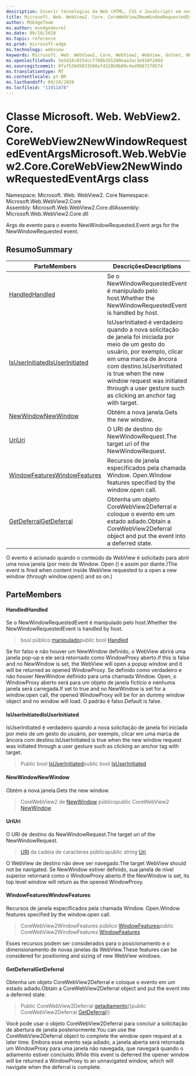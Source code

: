 ```yaml
---
description: Inserir tecnologias da Web (HTML, CSS e JavaScript) em seus aplicativos nativos com o controle WebView2 do Microsoft Edge
title: Microsoft. Web. WebView2. Core. CoreWebView2NewWindowRequestedEventArgs
author: MSEdgeTeam
ms.author: msedgedevrel
ms.date: 09/10/2020
ms.topic: reference
ms.prod: microsoft-edge
ms.technology: webview
keywords: Microsoft. Web. WebView2, Core, WebView2, WebView, dotnet, WPF, WinForms, app, Edge, CoreWebView2, CoreWebView2Controller, controle do navegador, Edge HTML, Microsoft. Web. WebView2. Core. CoreWebView2NewWindowRequestedEventArgs
ms.openlocfilehash: 5e5d16c025dccf788b355280eaa3ac3e910f240d
ms.sourcegitcommit: 0faf538d5033508af4320b9b89c4ed99872f0574
ms.translationtype: MT
ms.contentlocale: pt-BR
ms.lasthandoff: 09/10/2020
ms.locfileid: "11011478"
---
```

# <span data-ttu-id="37682-104">Classe Microsoft. Web. WebView2. Core. CoreWebView2NewWindowRequestedEventArgs</span><span class="sxs-lookup"><span data-stu-id="37682-104">Microsoft.Web.WebView2.Core.CoreWebView2NewWindowRequestedEventArgs class</span></span> 

<span data-ttu-id="37682-105">Namespace: Microsoft. Web. WebView2. Core </span><span class="sxs-lookup"><span data-stu-id="37682-105">Namespace: Microsoft.Web.WebView2.Core</span></span>\
<span data-ttu-id="37682-106">Assembly: Microsoft.Web.WebView2.Core.dll</span><span class="sxs-lookup"><span data-stu-id="37682-106">Assembly: Microsoft.Web.WebView2.Core.dll</span></span>

<span data-ttu-id="37682-107">Args de evento para o evento NewWindowRequested.</span><span class="sxs-lookup"><span data-stu-id="37682-107">Event args for the NewWindowRequested event.</span></span>

## <span data-ttu-id="37682-108">Resumo</span><span class="sxs-lookup"><span data-stu-id="37682-108">Summary</span></span>

 <span data-ttu-id="37682-109">Parte</span><span class="sxs-lookup"><span data-stu-id="37682-109">Members</span></span>                        | <span data-ttu-id="37682-110">Descrições</span><span class="sxs-lookup"><span data-stu-id="37682-110">Descriptions</span></span>
--------------------------------|---------------------------------------------
[<span data-ttu-id="37682-111">Handled</span><span class="sxs-lookup"><span data-stu-id="37682-111">Handled</span></span>](#handled) | <span data-ttu-id="37682-112">Se o NewWindowRequestedEvent é manipulado pelo host.</span><span class="sxs-lookup"><span data-stu-id="37682-112">Whether the NewWindowRequestedEvent is handled by host.</span></span>
[<span data-ttu-id="37682-113">IsUserInitiated</span><span class="sxs-lookup"><span data-stu-id="37682-113">IsUserInitiated</span></span>](#isuserinitiated) | <span data-ttu-id="37682-114">IsUserInitiated é verdadeiro quando a nova solicitação de janela foi iniciada por meio de um gesto do usuário, por exemplo, clicar em uma marca de âncora com destino.</span><span class="sxs-lookup"><span data-stu-id="37682-114">IsUserInitiated is true when the new window request was initiated through a user gesture such as clicking an anchor tag with target.</span></span>
[<span data-ttu-id="37682-115">NewWindow</span><span class="sxs-lookup"><span data-stu-id="37682-115">NewWindow</span></span>](#newwindow) | <span data-ttu-id="37682-116">Obtém a nova janela.</span><span class="sxs-lookup"><span data-stu-id="37682-116">Gets the new window.</span></span>
[<span data-ttu-id="37682-117">Uri</span><span class="sxs-lookup"><span data-stu-id="37682-117">Uri</span></span>](#uri) | <span data-ttu-id="37682-118">O URI de destino do NewWindowRequest.</span><span class="sxs-lookup"><span data-stu-id="37682-118">The target uri of the NewWindowRequest.</span></span>
[<span data-ttu-id="37682-119">WindowFeatures</span><span class="sxs-lookup"><span data-stu-id="37682-119">WindowFeatures</span></span>](#windowfeatures) | <span data-ttu-id="37682-120">Recursos de janela especificados pela chamada Window. Open.</span><span class="sxs-lookup"><span data-stu-id="37682-120">Window features specified by the window.open call.</span></span>
[<span data-ttu-id="37682-121">GetDeferral</span><span class="sxs-lookup"><span data-stu-id="37682-121">GetDeferral</span></span>](#getdeferral) | <span data-ttu-id="37682-122">Obtenha um objeto CoreWebView2Deferral e coloque o evento em um estado adiado.</span><span class="sxs-lookup"><span data-stu-id="37682-122">Obtain a CoreWebView2Deferral object and put the event into a deferred state.</span></span>

<span data-ttu-id="37682-123">O evento é acionado quando o conteúdo da WebView é solicitado para abrir uma nova janela (por meio de Window. Open () e assim por diante.)</span><span class="sxs-lookup"><span data-stu-id="37682-123">The event is fired when content inside WebView requested to a open a new window (through window.open() and so on.)</span></span>

## <span data-ttu-id="37682-124">Parte</span><span class="sxs-lookup"><span data-stu-id="37682-124">Members</span></span>

#### <span data-ttu-id="37682-125">Handled</span><span class="sxs-lookup"><span data-stu-id="37682-125">Handled</span></span> 

<span data-ttu-id="37682-126">Se o NewWindowRequestedEvent é manipulado pelo host.</span><span class="sxs-lookup"><span data-stu-id="37682-126">Whether the NewWindowRequestedEvent is handled by host.</span></span>

> <span data-ttu-id="37682-127">bool público [manipulado](#handled)</span><span class="sxs-lookup"><span data-stu-id="37682-127">public bool [Handled](#handled)</span></span>

<span data-ttu-id="37682-128">Se for falso e não houver um NewWindow definido, o WebView abrirá uma janela pop-up e ele será retornado como WindowProxy aberto.</span><span class="sxs-lookup"><span data-stu-id="37682-128">If this is false and no NewWindow is set, the WebView will open a popup window and it will be returned as opened WindowProxy.</span></span> <span data-ttu-id="37682-129">Se definido como verdadeiro e não houver NewWindow definido para uma chamada Window. Open, o WindowProxy aberto será para um objeto de janela fictício e nenhuma janela será carregada.</span><span class="sxs-lookup"><span data-stu-id="37682-129">If set to true and no NewWindow is set for a window.open call, the opened WindowProxy will be for an dummy window object and no window will load.</span></span> <span data-ttu-id="37682-130">O padrão é falso.</span><span class="sxs-lookup"><span data-stu-id="37682-130">Default is false.</span></span>

#### <span data-ttu-id="37682-131">IsUserInitiated</span><span class="sxs-lookup"><span data-stu-id="37682-131">IsUserInitiated</span></span> 

<span data-ttu-id="37682-132">IsUserInitiated é verdadeiro quando a nova solicitação de janela foi iniciada por meio de um gesto do usuário, por exemplo, clicar em uma marca de âncora com destino.</span><span class="sxs-lookup"><span data-stu-id="37682-132">IsUserInitiated is true when the new window request was initiated through a user gesture such as clicking an anchor tag with target.</span></span>

> <span data-ttu-id="37682-133">Public bool [IsUserInitiated](#isuserinitiated)</span><span class="sxs-lookup"><span data-stu-id="37682-133">public bool [IsUserInitiated](#isuserinitiated)</span></span>

#### <span data-ttu-id="37682-134">NewWindow</span><span class="sxs-lookup"><span data-stu-id="37682-134">NewWindow</span></span> 

<span data-ttu-id="37682-135">Obtém a nova janela.</span><span class="sxs-lookup"><span data-stu-id="37682-135">Gets the new window.</span></span>

> <span data-ttu-id="37682-136">CoreWebView2 de [NewWindow](#newwindow) público</span><span class="sxs-lookup"><span data-stu-id="37682-136">public CoreWebView2 [NewWindow](#newwindow)</span></span>

#### <span data-ttu-id="37682-137">Uri</span><span class="sxs-lookup"><span data-stu-id="37682-137">Uri</span></span> 

<span data-ttu-id="37682-138">O URI de destino do NewWindowRequest.</span><span class="sxs-lookup"><span data-stu-id="37682-138">The target uri of the NewWindowRequest.</span></span>

> <span data-ttu-id="37682-139">[URI](#uri) da cadeia de caracteres pública</span><span class="sxs-lookup"><span data-stu-id="37682-139">public string [Uri](#uri)</span></span>

<span data-ttu-id="37682-140">O WebView de destino não deve ser navegado.</span><span class="sxs-lookup"><span data-stu-id="37682-140">The target WebView should not be navigated.</span></span> <span data-ttu-id="37682-141">Se NewWindow estiver definido, sua janela de nível superior retornará como o WindowProxy aberto.</span><span class="sxs-lookup"><span data-stu-id="37682-141">If the NewWindow is set, its top level window will return as the opened WindowProxy.</span></span>

#### <span data-ttu-id="37682-142">WindowFeatures</span><span class="sxs-lookup"><span data-stu-id="37682-142">WindowFeatures</span></span> 

<span data-ttu-id="37682-143">Recursos de janela especificados pela chamada Window. Open.</span><span class="sxs-lookup"><span data-stu-id="37682-143">Window features specified by the window.open call.</span></span>

> <span data-ttu-id="37682-144">CoreWebView2WindowFeatures público [WindowFeatures](#windowfeatures)</span><span class="sxs-lookup"><span data-stu-id="37682-144">public CoreWebView2WindowFeatures [WindowFeatures](#windowfeatures)</span></span>

<span data-ttu-id="37682-145">Esses recursos podem ser considerados para o posicionamento e o dimensionamento de novas janelas da WebView.</span><span class="sxs-lookup"><span data-stu-id="37682-145">These features can be considered for positioning and sizing of new WebView windows.</span></span>

#### <span data-ttu-id="37682-146">GetDeferral</span><span class="sxs-lookup"><span data-stu-id="37682-146">GetDeferral</span></span> 

<span data-ttu-id="37682-147">Obtenha um objeto CoreWebView2Deferral e coloque o evento em um estado adiado.</span><span class="sxs-lookup"><span data-stu-id="37682-147">Obtain a CoreWebView2Deferral object and put the event into a deferred state.</span></span>

> <span data-ttu-id="37682-148">Public CoreWebView2Deferral [getadiamento](#getdeferral)()</span><span class="sxs-lookup"><span data-stu-id="37682-148">public CoreWebView2Deferral [GetDeferral](#getdeferral)()</span></span>

<span data-ttu-id="37682-149">Você pode usar o objeto CoreWebView2Deferral para concluir a solicitação de abertura de janela posteriormente.</span><span class="sxs-lookup"><span data-stu-id="37682-149">You can use the CoreWebView2Deferral object to complete the window open request at a later time.</span></span> <span data-ttu-id="37682-150">Embora esse evento seja adiado, a janela aberta será retornada um WindowProxy para uma janela não navegada, que navegará quando o adiamento estiver concluído.</span><span class="sxs-lookup"><span data-stu-id="37682-150">While this event is deferred the opener window will be returned a WindowProxy to an unnavigated window, which will navigate when the deferral is complete.</span></span>


